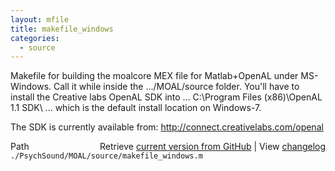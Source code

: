 ```yaml
---
layout: mfile
title: makefile_windows
categories:
  - source
---
```


Makefile for building the moalcore MEX file for Matlab\+OpenAL under
MS\-Windows. Call it while inside the .../MOAL/source folder. You'll
have to install the Creative labs OpenAL SDK into ...
C:\\Program Files \(x86\)\\OpenAL 1.1 SDK\\
... which is the default install location on Windows\-7.

The SDK is currently available from:
http://connect.creativelabs.com/openal



<div class="code_header" style="text-align:right;">
  <span style="float:left;">Path&nbsp;&nbsp;</span> <span class="counter">Retrieve <a href=
  "https://raw.github.com/Psychtoolbox-3/Psychtoolbox-3/beta/./PsychSound/MOAL/source/makefile_windows.m">current version from GitHub</a> | View <a href=
  "https://github.com/Psychtoolbox-3/Psychtoolbox-3/commits/beta/./PsychSound/MOAL/source/makefile_windows.m">changelog</a></span>
</div>
<div class="code">
  <code>./PsychSound/MOAL/source/makefile_windows.m</code>
</div>
